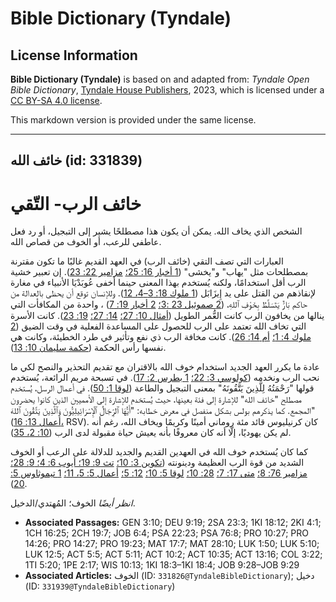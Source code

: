 # Bible Dictionary (Tyndale)

## License Information

**Bible Dictionary (Tyndale)** is based on and adapted from: _Tyndale Open Bible Dictionary_, [Tyndale House Publishers](https://tyndaleopenresources.com/), 2023, which is licensed under a [CC BY-SA 4.0 license](https://creativecommons.org/licenses/by-sa/4.0/legalcode.en).

This markdown version is provided under the same license.



--------------------------------

## خائف الله (id: 331839)

خائف الرب\- التّقي
==================

الشخص الذي يخاف الله. يمكن أن يكون هذا مصطلحًا يشير إلى التبجيل، أو رد فعل عاطفي للرعب، أو الخوف من قصاص الله.

العبارات التي تصف التقي (خائف الرب) في العهد القديم غالبًا ما تكون مقترنة بمصطلحات مثل "يهاب" و"يخشى" ([1 أخبار 16: 25؛](https://ref.ly/1Chr16:25) [مزامير 22: 23](https://ref.ly/Ps22:23)). إن تعبير خشية الرب أقل استخدامًا، ولكنه يُستخدم بهذا المعنى حينما أخفى عُوبَدْيَا الأنبياء في مغارة لإنقاذهم من القتل على يد إِيزَابَل ([1 ملوك 18: 3–4، 12](https://ref.ly/1Kgs18:3-1Kgs18:4)). وللإنسان توقع أن يحظى بالعدالة من حاكم بَارٌّ يَتَسَلَّطُ بِخَوْفِ ٱللهِ، ([2 صموئيل 23 :3؛](https://ref.ly/2Sam23:3) [2 أخبار 19: 7](https://ref.ly/2Chr19:7)) ، واحدة من المكافأت التي ينالها من يخافون الرب كانت العُّمر الطويل ([أمثال 10: 27؛](https://ref.ly/Prov10:27) [14: 27؛](https://ref.ly/Prov14:27) [19: 23](https://ref.ly/Prov19:23)). كانت الأسرة التي تخاف الله تعتمد على الرب للحصول على المساعدة الفعلية في وقت الضيق ([2 ملوك 4: 1؛](https://ref.ly/2Kgs4:1) [أم 14: 26](https://ref.ly/Prov14:26)). كانت مخافة الرب ذي نفع وتأثير في طرد الخطيئة، وكانت هي نفسها رأس الحكمة ([حكمة سليمان 10: 13](https://ref.ly/Wis10:13)).

عادة ما يكرر العهد الجديد استخدام خوف الله بالاقتران مع تقديم التحذير والنصح لكي ما نحب الرب ونخدمه ([كولوسي 3: 22؛](https://ref.ly/Col3:22) [1 بطرس 2: 17](https://ref.ly/1Pet2:17)). في تسبحة مريم الرائعة، يُستخدم قولها "رَحْمَتُهُ لِلَّذِينَ يَتَّقُونَهُ" بمعنى التبجيل والطاعة ([لوقا 1: 50](https://ref.ly/Luke1:50)). في أعمال الرسل، يُستخدم مصطلح "خائف الله" للإشارة إلى فئة بعينها، حيث يُستخدم للإشارة إلى الأمميين الذين كانوا يحضرون المجمع. كما يذكرهم بولس بشكل منفصل في معرض خطابه: "أَيُّهَا ٱلرِّجَالُ ٱلْإِسْرَائِيلِيُّونَ وَٱلَّذِينَ يَتَّقُونَ ٱللهَ" ([أعمال 13: 16،](https://ref.ly/Acts13:16) RSV). كان كرنيليوس قائد مئة روماني أمينًا وكريمًا ويخاف الله، رغم أنه لم يكن يهوديًا، إلّا أنه كان معروفًا بأنه يعيش حياة مقبولة لدى الرب ([10: 2، 35](https://ref.ly/Acts10:2)).

كما كان يُستخدم خوف الله في العهدين القديم والجديد للدلالة على الرعب أو الخوف الشديد من قوة الرب العظيمة ودينونته ([تكوين 3: 10؛](https://ref.ly/Gen3:10) [تث 9: 19؛ أيوب 6: 4؛ 9: 28؛](https://ref.ly/Deut9:19)[مزامير 76: 8؛](https://ref.ly/Ps76:8) [متى 17: 7؛](https://ref.ly/Matt17:7) [28: 10؛](https://ref.ly/Matt28:10) [لوقا 5: 10؛](https://ref.ly/Luke5:10) [12: 5؛](https://ref.ly/Luke12:5) [أعمال 5: 5، 11؛](https://ref.ly/Acts5:5) [1 تيموثاوس 5: 20](https://ref.ly/1Tim5:20)).

*انظر أيضًا* الخوف؛ المُهتدي/الدخيل.

* **Associated Passages:** GEN 3:10; DEU 9:19; 2SA 23:3; 1KI 18:12; 2KI 4:1; 1CH 16:25; 2CH 19:7; JOB 6:4; PSA 22:23; PSA 76:8; PRO 10:27; PRO 14:26; PRO 14:27; PRO 19:23; MAT 17:7; MAT 28:10; LUK 1:50; LUK 5:10; LUK 12:5; ACT 5:5; ACT 5:11; ACT 10:2; ACT 10:35; ACT 13:16; COL 3:22; 1TI 5:20; 1PE 2:17; WIS 10:13; 1KI 18:3–1KI 18:4; JOB 9:28–JOB 9:29
* **Associated Articles:** الخوف (ID: `331826@TyndaleBibleDictionary`); دخيل (ID: `331939@TyndaleBibleDictionary`)

